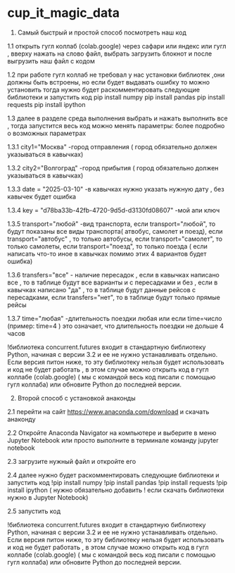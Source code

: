 # cup_it_magic_data
1. Самый быстрый и простой способ посмотреть наш код 

1.1 открыть гугл коллаб (colab.google) через сафари или яндекс или гугл , вверху нажать на слово файл, выбрать загрузить блокнот и после выгрузить наш файл с кодом

1.2 при работе гугл коллаб не требовал у нас установки библиотек ,они должны быть встроены, но если будет выдавать ошибку то можно установить
тогда нужно будет раскомментировать следующие библиотеки и запустить код 
pip install numpy
pip install pandas
pip install requests
pip install ipython

1.3 далее в разделе среда выполнения выбрать и нажать выполнить все , тогда запустится весь код 
можно менять параметры: более подробно о возможных параметрах 

1.3.1 city1="Москва" -город отправления ( город обязательно должен указываться в кавычках)

1.3.2 city2="Волгоград" -город прибытия ( город обязательно должен указываться в кавычках)

1.3.3 date = "2025-03-10" -в кавычках нужно указать нужную дату , без кавычек будет ошибка

1.3.4 key = "d78ba33b-42fb-4720-9d5d-d3130fd08607" -мой апи ключ

1.3.5 transport="любой" -вид транспорта,
если transport="любой", то будут показаны все виды транспорта( атвобус, самолет и поезд),
если transport="автобус" , то только автобусы,
если transport="самолет", то только самолеты,
если transport="поезд", то только поезда ( если написать что-то иное в кавычках помимо этих 4 вариантов будет ошибка)

1.3.6 transfers="все" - наличие пересадок , если в кавычках написано все , то в таблице будут все варианты и с пересадками и без ,
если в кавычках написано "да" , то в таблице будут данные рейсов с пересадками,
если transfers="нет", то в таблице будут только прямые рейсы

1.3.7 time="любая" -длительность поездки любая или если time=число (пример: time=4 ) это означает, что длительность поездки не дольше 4 часов

!библиотека concurrent.futures входит в стандартную библиотеку Python, начиная с версии 3.2 и ее не нужно устанавливать отдельно. Если версия питон ниже, то эту библиотеку нельзя будет использовать и код не будет работать , в этом случае можно открыть код в гугл коллабе (colab.google) ( мы с командой весь код писали с помощью гугл коллаба) или обновите Python до последней версии. 

2. Второй способ с установкой анаконды

2.1 перейти на сайт  https://www.anaconda.com/download и скачать анаконду
   
2.2 Откройте Anaconda Navigator на компьютере и выберите в меню Jupyter Notebook или просто выполните в терминале команду jupyter notebook

2.3 загрузите нужный файл и откройте его

2.4 далее нужно будет раскомментировать следующие библиотеки и запустить код 
!pip install numpy
!pip install pandas
!pip install requests
!pip install ipython
( нужно обязательно добавить ! если скачать библиотеки нужно в Jupyter Notebook)

2.5 запустить код 

!библиотека concurrent.futures входит в стандартную библиотеку Python, начиная с версии 3.2 и ее не нужно устанавливать отдельно. Если версия питон ниже, то эту библиотеку нельзя будет использовать и код не будет работать , в этом случае можно открыть код в гугл коллабе (colab.google) ( мы с командой весь код писали с помощью гугл коллаба) или обновите Python до последней версии. 


